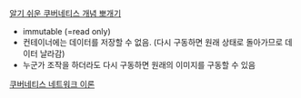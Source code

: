 [알기 쉬운 쿠버네티스 개념 뽀개기](https://www.youtube.com/watch?v=jM7NeDPf0dw)
- immutable (=read only)
- 컨테이너에는 데이터를 저장할 수 없음. (다시 구동하면 원래 상태로 돌아가므로 데이터 날라감)
- 누군가 조작을 하더라도 다시 구동하면 원래의 이미지를 구동할 수 있음

[쿠버네티스 네트워크 이론](https://ikcoo.tistory.com/11)


